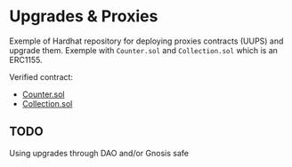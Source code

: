 # Upgrades & Proxies

Exemple of Hardhat repository for deploying proxies contracts (UUPS) and upgrade them. Exemple with `Counter.sol` and `Collection.sol` which is an ERC1155.

Verified contract:

- [Counter.sol](https://rinkeby.etherscan.io/address/0x424077C841D096400Cc9E25dAd6860dBA079b98A)
- [Collection.sol](https://rinkeby.etherscan.io/address/0x8B3423904c0db7A4b1b79a8B0D16a9E3c28b8270)

## TODO

Using upgrades through DAO and/or Gnosis safe

